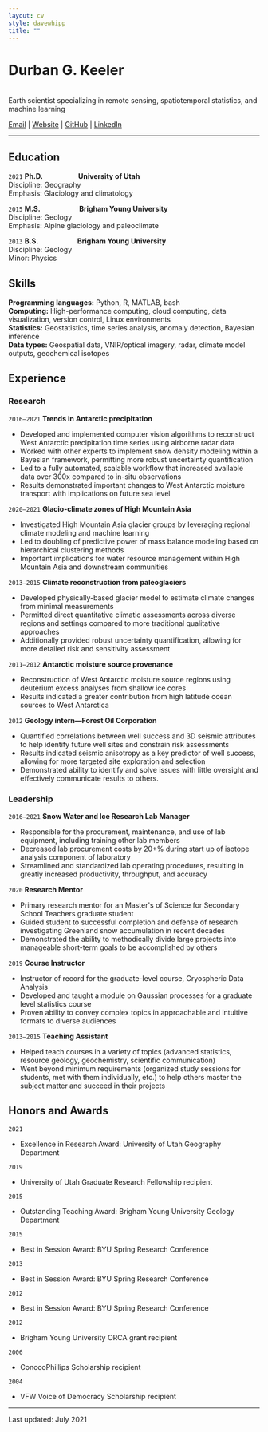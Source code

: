 ```yaml
---
layout: cv
style: davewhipp
title: ""
---
```


# Durban G. Keeler
\
Earth scientist specializing in remote sensing, spatiotemporal statistics, and machine learning

[Email](durban.keeler@gmail.com) \| [Website](https://durbank.github.io/) \| [GitHub](https://github.com/durbank) \| [LinkedIn](www.linkedin.com/in/durbank)

<!-- **Email:** [durban.keeler@gmail.com](durban.keeler@gmail.com) &ensp; &emsp; **Website:** [https://durbank.github.io/](https://durbank.github.io/) \
**Github:** [https://github.com/durbank](https://github.com/durbank) &emsp; **LinkedIn:** [www.linkedin.com/in/durbank](www.linkedin.com/in/durbank) -->

<!-- ## Objective

A _[insert job-specific descriptor]_ position where I can leverage my experience in Earth Sciences, remote sensing, and machine learning. -->

---

## Education

`2021`
**Ph.D.** &emsp;&emsp;&emsp;&emsp;&ensp; **University of Utah**\
Discipline: Geography\
Emphasis: Glaciology and climatology

`2015`
**M.S.** &emsp;&emsp;&emsp;&emsp;&emsp; **Brigham Young University**\
Discipline: Geology\
Emphasis: Alpine glaciology and paleoclimate

`2013`
**B.S.** &emsp;&emsp;&emsp;&emsp;&emsp; **Brigham Young University**\
Discipline: Geology\
Minor: Physics

## Skills

**Programming languages:** Python, R, MATLAB, bash \
**Computing:** High-performance computing, cloud computing, data visualization, version control, Linux environments \
**Statistics:** Geostatistics, time series analysis, anomaly detection, Bayesian inference \
**Data types:** Geospatial data, VNIR/optical imagery, radar, climate model outputs, geochemical isotopes

## Experience

### Research

`2016–2021`
**Trends in Antarctic precipitation**

- Developed and implemented computer vision algorithms to reconstruct West Antarctic precipitation time series using airborne radar data
- Worked with other experts to implement snow density modeling within a Bayesian framework, permitting more robust uncertainty quantification
- Led to a fully automated, scalable workflow that increased available data over 300x compared to in-situ observations
- Results demonstrated important changes to West Antarctic moisture transport with implications on future sea level
<!-- - Collaboratively worked with experts from other fields, resulting in 5 article submissions -->

`2020–2021`
**Glacio-climate zones of High Mountain Asia**

- Investigated High Mountain Asia glacier groups by leveraging regional climate modeling and machine learning
- Led to doubling of predictive power of mass balance modeling based on hierarchical clustering methods
- Important implications for water resource management within High Mountain Asia and downstream communities

<!-- `2016`
**Glacier melt and hydrology modeling:**
Blah blah blah.
More blah.
- Dynamic modeling of energy exchange and  -->

`2013–2015`
**Climate reconstruction from paleoglaciers**

- Developed physically-based glacier model to estimate climate changes from minimal measurements
- Permitted direct quantitative climatic assessments across diverse regions and settings compared to more traditional qualitative approaches
- Additionally provided robust uncertainty quantification, allowing for more detailed risk and sensitivity assessment

`2011–2012`
**Antarctic moisture source provenance**

- Reconstruction of West Antarctic moisture source regions using deuterium excess analyses from shallow ice cores
- Results indicated a greater contribution from high latitude ocean sources to West Antarctica

`2012`
**Geology intern—Forest Oil Corporation**

- Quantified correlations between well success and 3D seismic attributes to help identify future well sites and constrain risk assessments
- Results indicated seismic anisotropy as a key predictor of well success, allowing for more targeted site exploration and selection
- Demonstrated ability to identify and solve issues with little oversight and effectively communicate results to others.

### Leadership

`2016–2021`
**Snow Water and Ice Research Lab Manager**

- Responsible for the procurement, maintenance, and use of lab equipment, including training other lab members
- Decreased lab procurement costs by 20+% during start up of isotope analysis component of laboratory
- Streamlined and standardized lab operating procedures, resulting in greatly increased productivity, throughput, and accuracy

`2020`
**Research Mentor**

- Primary research mentor for an Master's of Science for Secondary School Teachers graduate student
- Guided student to successful completion and defense of research investigating Greenland snow accumulation in recent decades
- Demonstrated the ability to methodically divide large projects into manageable short-term goals to be accomplished by others

`2019`
**Course Instructor**

- Instructor of record for the graduate-level course, Cryospheric Data Analysis
- Developed and taught a module on Gaussian processes for a graduate level statistics course
- Proven ability to convey complex topics in approachable and intuitive formats to diverse audiences

`2013–2015`
**Teaching Assistant**

- Helped teach courses in a variety of topics (advanced statistics, resource geology, geochemistry, scientific communication)
- Went beyond minimum requirements (organized study sessions for students, met with them individually, etc.) to help others master the subject matter and succeed in their projects

## Honors and Awards

`2021`
- Excellence in Research Award: University of Utah Geography Department

`2019`
- University of Utah Graduate Research Fellowship recipient

`2015`
- Outstanding Teaching Award: Brigham Young University Geology Department

`2015`
- Best in Session Award: BYU Spring Research Conference

`2013`
- Best in Session Award: BYU Spring Research Conference

`2012`
- Best in Session Award: BYU Spring Research Conference

`2012`
- Brigham Young University ORCA grant recipient

`2006`
- ConocoPhillips Scholarship recipient

`2004`
- VFW Voice of Democracy Scholarship recipient

---

Last updated: July 2021
